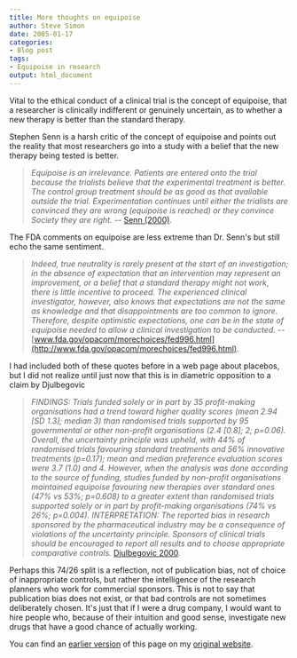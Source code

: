 ```yaml
---
title: More thoughts on equipoise
author: Steve Simon
date: 2005-01-17
categories:
- Blog post
tags:
- Equipoise in research
output: html_document
---
```

Vital to the ethical conduct of a clinical trial is the concept of
equipoise, that a researcher is clinically indifferent or genuinely
uncertain, as to whether a new therapy is better than the standard
therapy.

Stephen Senn is a harsh critic of the concept of equipoise and points
out the reality that most researchers go into a study with a belief that
the new therapy being tested is better.

> *Equipoise is an irrelevance. Patients are entered onto the trial
> because the trialists believe that the experimental treatment is
> better. The control group treatment should be as good as that
> available outside the trial. Experimentation continues until either
> the trialists are convinced they are wrong (equipoise is reached) or
> they convince Society they are right.* \-- [Senn
> (2000)](http://bmj.bmjjournals.com/cgi/eletters/321/7258/442#9231).

The FDA comments on equipoise are less extreme than Dr. Senn\'s but
still echo the same sentiment.

> *Indeed, true neutrality is rarely present at the start of an
> investigation; in the absence of expectation that an intervention may
> represent an improvement, or a belief that a standard therapy might
> not work, there is little incentive to proceed. The experienced
> clinical investigator, however, also knows that expectations are not
> the same as knowledge and that disappointments are too common to
> ignore. Therefore, despite optimistic expectations, one can be in the
> state of equipoise needed to allow a clinical investigation to be
> conducted.* \--
> [www.fda.gov/opacom/morechoices/fed996.html](http://www.fda.gov/opacom/morechoices/fed996.html).

I had included both of these quotes before in a web page about placebos,
but I did not realize until just now that this is in diametric
opposition to a claim by Djulbegovic

> *FINDINGS: Trials funded solely or in part by 35 profit-making
> organisations had a trend toward higher quality scores (mean 2.94 \[SD
> 1.3\]; median 3) than randomised trials supported by 95 governmental
> or other non-profit organisations (2.4 \[0.8\]; 2; p=0.06). Overall,
> the uncertainty principle was upheld, with 44% of randomised trials
> favouring standard treatments and 56% innovative treatments (p=0.17);
> mean and median preference evaluation scores were 3.7 (1.0) and 4.
> However, when the analysis was done according to the source of
> funding, studies funded by non-profit organisations maintained
> equipoise favouring new therapies over standard ones (47% vs 53%;
> p=0.608) to a greater extent than randomised trials supported solely
> or in part by profit-making organisations (74% vs 26%; p=0.004).
> INTERPRETATION: The reported bias in research sponsored by the
> pharmaceutical industry may be a consequence of violations of the
> uncertainty principle. Sponsors of clinical trials should be
> encouraged to report all results and to choose appropriate comparative
> controls.* [Djulbegovic
> 2000](http://www.ncbi.nlm.nih.gov/entrez/query.fcgi?cmd=Retrieve&db=pubmed&dopt=Abstract&list_uids=10968436).

Perhaps this 74/26 split is a reflection, not of publication bias, not
of choice of inappropriate controls, but rather the intelligence of the
research planners who work for commercial sponsors. This is not to say
that publication bias does not exist, or that bad controls are not
sometimes deliberately chosen. It\'s just that if I were a drug company,
I would want to hire people who, because of their intuition and good
sense, investigate new drugs that have a good chance of actually
working.

You can find an [earlier version](http://www.pmean.com/05/Equipoise.html) of this page on my [original website](http://www.pmean.com/original_site.html).
